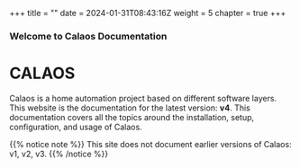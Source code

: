 +++
title = ""
date = 2024-01-31T08:43:16Z
weight = 5
chapter = true
+++

### Welcome to Calaos Documentation

# CALAOS

Calaos is a home automation project based on different software layers. This website is the documentation for the latest version: **v4**. This documentation covers all the topics around the installation, setup, configuration, and usage of Calaos.

{{% notice note %}}
This site does not document earlier versions of Calaos: v1, v2, v3.
{{% /notice %}}
